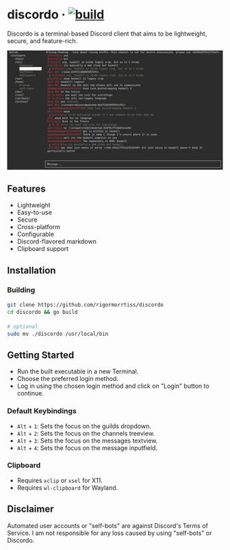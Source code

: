 # discordo &middot; [![build](https://github.com/rigormorrtiss/discordo/actions/workflows/build.yml/badge.svg)](https://github.com/rigormorrtiss/discordo/actions/workflows/build.yml)

Discordo is a terminal-based Discord client that aims to be lightweight, secure, and feature-rich.

![Preview](.github/preview.png)

## Features

- Lightweight
- Easy-to-use
- Secure
- Cross-platform
- Configurable
- Discord-flavored markdown
- Clipboard support

## Installation

### Building

```bash
git clone https://github.com/rigormorrtiss/discordo
cd discordo && go build

# optional
sudo mv ./discordo /usr/local/bin
```

## Getting Started

- Run the built executable in a new Terminal.
- Choose the preferred login method.
- Log in using the chosen login method and click on "Login" button to continue.

### Default Keybindings

- `Alt` + `1`: Sets the focus on the guilds dropdown.
- `Alt` + `2`: Sets the focus on the channels treeview.
- `Alt` + `3`: Sets the focus on the messages textview.
- `Alt` + `4`: Sets the focus on the message inputfield.

### Clipboard

- Requires `xclip` or `xsel` for X11.
- Requires `wl-clipboard` for Wayland. 

## Disclaimer

Automated user accounts or "self-bots" are against Discord's Terms of Service. I am not responsible for any loss caused by using "self-bots" or Discordo.
